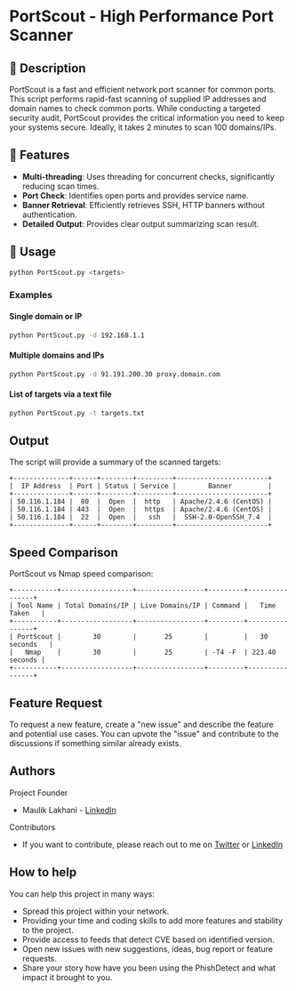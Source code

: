 # PortScout - High Performance Port Scanner

## 📜 Description

PortScout is a fast and efficient network port scanner for common ports. This script performs rapid-fast scanning of supplied IP addresses and domain names to check common ports. While conducting a targeted security audit, PortScout provides the critical information you need to keep your systems secure. Ideally, it takes 2 minutes to scan 100 domains/IPs.

## 🌟 Features

- **Multi-threading**: Uses threading for concurrent checks, significantly reducing scan times.
- **Port Check**: Identifies open ports and provides service name.
- **Banner Retrieval**: Efficiently retrieves SSH, HTTP banners without authentication.
- **Detailed Output**: Provides clear output summarizing scan result.

## 🚀 Usage

```bash
python PortScout.py <targets>
```

### Examples

#### Single domain or IP

```bash
python PortScout.py -d 192.168.1.1
```

#### Multiple domains and IPs

```bash
python PortScout.py -d 91.191.200.30 proxy.domain.com
```

#### List of targets via a text file

```bash
python PortScout.py -t targets.txt
```

## Output

The script will provide a summary of the scanned targets:
```
+--------------+------+--------+---------+-----------------------+
|  IP Address  | Port | Status | Service |        Banner         |
+--------------+------+--------+---------+-----------------------+
| 50.116.1.184 |  80  |  Open  |  http   | Apache/2.4.6 (CentOS) |
| 50.116.1.184 | 443  |  Open  |  https  | Apache/2.4.6 (CentOS) |
| 50.116.1.184 |  22  |  Open  |   ssh   |  SSH-2.0-OpenSSH_7.4  |
+--------------+------+--------+---------+-----------------------+
```

## Speed Comparison

PortScout vs Nmap speed comparison:
```
+-----------+------------------+-----------------+---------+----------------+
| Tool Name | Total Domains/IP | Live Domains/IP | Command |   Time Taken   |
+-----------+------------------+-----------------+---------+----------------+
| PortScout |        30        |       25        |         |   30 seconds   |
|   Nmap    |        30        |       25        | -T4 -F  | 223.40 seconds |
+-----------+------------------+-----------------+---------+----------------+
```

Feature Request
-------------
To request a new feature, create a "new issue" and describe the feature and potential use cases. You can upvote the "issue" and contribute to the discussions if something similar already exists.

Authors
-------------
Project Founder
*   Maulik Lakhani - [LinkedIn](https://in.linkedin.com/in/mauliklakhani)

Contributors
*   If you want to contribute, please reach out to me on [Twitter](https://twitter.com/MaulikxLakhani) or [LinkedIn](https://in.linkedin.com/in/mauliklakhani) 

How to help
-------------
You can help this project in many ways:
*   Spread this project within your network.
*   Providing your time and coding skills to add more features and stability to the project.
*   Provide access to feeds that detect CVE based on identified version.
*   Open new issues with new suggestions, ideas, bug report or feature requests.
*   Share your story how have you been using the PhishDetect and what impact it brought to you.

